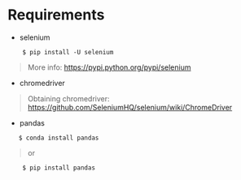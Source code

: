 # Requirements

- selenium

```
	$ pip install -U selenium
```

>	More info: https://pypi.python.org/pypi/selenium

- chromedriver

>	Obtaining chromedriver: https://github.com/SeleniumHQ/selenium/wiki/ChromeDriver

- pandas

```
   $ conda install pandas
```

>   or

```
	$ pip install pandas
```	